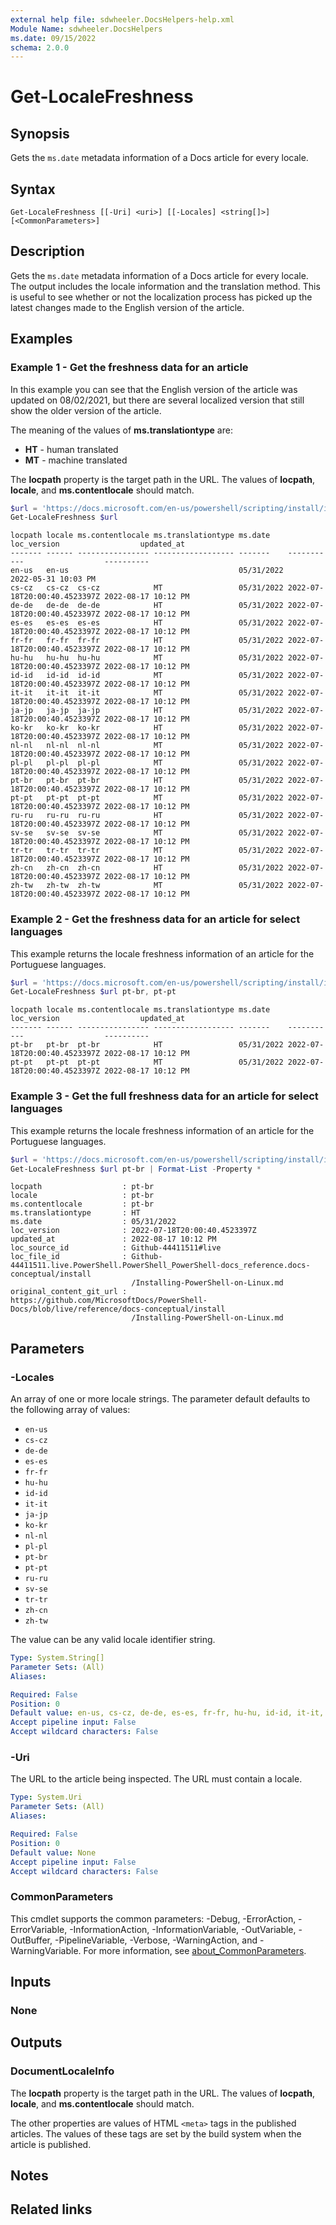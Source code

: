 ```yaml
---
external help file: sdwheeler.DocsHelpers-help.xml
Module Name: sdwheeler.DocsHelpers
ms.date: 09/15/2022
schema: 2.0.0
---
```


# Get-LocaleFreshness

## Synopsis
Gets the `ms.date` metadata information of a Docs article for every locale.

## Syntax

```
Get-LocaleFreshness [[-Uri] <uri>] [[-Locales] <string[]>] [<CommonParameters>]
```

## Description

Gets the `ms.date` metadata information of a Docs article for every locale. The output includes the
locale information and the translation method. This is useful to see whether or not the localization
process has picked up the latest changes made to the English version of the article.

## Examples

### Example 1 - Get the freshness data for an article

In this example you can see that the English version of the article was updated on 08/02/2021, but
there are several localized version that still show the older version of the article.

The meaning of the values of **ms.translationtype** are:

- **HT** - human translated
- **MT** - machine translated

The **locpath** property is the target path in the URL. The values of **locpath**, **locale**, and
**ms.contentlocale** should match.

```powershell
$url = 'https://docs.microsoft.com/en-us/powershell/scripting/install/installing-powershell-on-linux'
Get-LocaleFreshness $url
```

```Output
locpath locale ms.contentlocale ms.translationtype ms.date    loc_version                  updated_at
------- ------ ---------------- ------------------ -------    -----------                  ----------
en-us   en-us                                      05/31/2022                              2022-05-31 10:03 PM
cs-cz   cs-cz  cs-cz            MT                 05/31/2022 2022-07-18T20:00:40.4523397Z 2022-08-17 10:12 PM
de-de   de-de  de-de            HT                 05/31/2022 2022-07-18T20:00:40.4523397Z 2022-08-17 10:12 PM
es-es   es-es  es-es            HT                 05/31/2022 2022-07-18T20:00:40.4523397Z 2022-08-17 10:12 PM
fr-fr   fr-fr  fr-fr            HT                 05/31/2022 2022-07-18T20:00:40.4523397Z 2022-08-17 10:12 PM
hu-hu   hu-hu  hu-hu            MT                 05/31/2022 2022-07-18T20:00:40.4523397Z 2022-08-17 10:12 PM
id-id   id-id  id-id            MT                 05/31/2022 2022-07-18T20:00:40.4523397Z 2022-08-17 10:12 PM
it-it   it-it  it-it            MT                 05/31/2022 2022-07-18T20:00:40.4523397Z 2022-08-17 10:12 PM
ja-jp   ja-jp  ja-jp            HT                 05/31/2022 2022-07-18T20:00:40.4523397Z 2022-08-17 10:12 PM
ko-kr   ko-kr  ko-kr            HT                 05/31/2022 2022-07-18T20:00:40.4523397Z 2022-08-17 10:12 PM
nl-nl   nl-nl  nl-nl            MT                 05/31/2022 2022-07-18T20:00:40.4523397Z 2022-08-17 10:12 PM
pl-pl   pl-pl  pl-pl            MT                 05/31/2022 2022-07-18T20:00:40.4523397Z 2022-08-17 10:12 PM
pt-br   pt-br  pt-br            HT                 05/31/2022 2022-07-18T20:00:40.4523397Z 2022-08-17 10:12 PM
pt-pt   pt-pt  pt-pt            MT                 05/31/2022 2022-07-18T20:00:40.4523397Z 2022-08-17 10:12 PM
ru-ru   ru-ru  ru-ru            HT                 05/31/2022 2022-07-18T20:00:40.4523397Z 2022-08-17 10:12 PM
sv-se   sv-se  sv-se            MT                 05/31/2022 2022-07-18T20:00:40.4523397Z 2022-08-17 10:12 PM
tr-tr   tr-tr  tr-tr            MT                 05/31/2022 2022-07-18T20:00:40.4523397Z 2022-08-17 10:12 PM
zh-cn   zh-cn  zh-cn            HT                 05/31/2022 2022-07-18T20:00:40.4523397Z 2022-08-17 10:12 PM
zh-tw   zh-tw  zh-tw            MT                 05/31/2022 2022-07-18T20:00:40.4523397Z 2022-08-17 10:12 PM
```

### Example 2 - Get the freshness data for an article for select languages

This example returns the locale freshness information of an article for the Portuguese languages.

```powershell
$url = 'https://docs.microsoft.com/en-us/powershell/scripting/install/installing-powershell-on-linux'
Get-LocaleFreshness $url pt-br, pt-pt
```

```Output
locpath locale ms.contentlocale ms.translationtype ms.date    loc_version                  updated_at
------- ------ ---------------- ------------------ -------    -----------                  ----------
pt-br   pt-br  pt-br            HT                 05/31/2022 2022-07-18T20:00:40.4523397Z 2022-08-17 10:12 PM
pt-pt   pt-pt  pt-pt            MT                 05/31/2022 2022-07-18T20:00:40.4523397Z 2022-08-17 10:12 PM
```

### Example 3 - Get the full freshness data for an article for select languages

This example returns the locale freshness information of an article for the Portuguese languages.

```powershell
$url = 'https://docs.microsoft.com/en-us/powershell/scripting/install/installing-powershell-on-linux'
Get-LocaleFreshness $url pt-br | Format-List -Property *
```

```Output
locpath                  : pt-br
locale                   : pt-br
ms.contentlocale         : pt-br
ms.translationtype       : HT
ms.date                  : 05/31/2022
loc_version              : 2022-07-18T20:00:40.4523397Z
updated_at               : 2022-08-17 10:12 PM
loc_source_id            : Github-44411511#live
loc_file_id              : Github-44411511.live.PowerShell.PowerShell_PowerShell-docs_reference.docs-conceptual/install
                           /Installing-PowerShell-on-Linux.md
original_content_git_url : https://github.com/MicrosoftDocs/PowerShell-Docs/blob/live/reference/docs-conceptual/install
                           /Installing-PowerShell-on-Linux.md
```

## Parameters

### -Locales

An array of one or more locale strings. The parameter default defaults to the following array of
values:

- `en-us`
- `cs-cz`
- `de-de`
- `es-es`
- `fr-fr`
- `hu-hu`
- `id-id`
- `it-it`
- `ja-jp`
- `ko-kr`
- `nl-nl`
- `pl-pl`
- `pt-br`
- `pt-pt`
- `ru-ru`
- `sv-se`
- `tr-tr`
- `zh-cn`
- `zh-tw`

The value can be any valid locale identifier string.

```yaml
Type: System.String[]
Parameter Sets: (All)
Aliases:

Required: False
Position: 0
Default value: en-us, cs-cz, de-de, es-es, fr-fr, hu-hu, id-id, it-it, ja-jp, ko-kr, nl-nl, pl-pl, pt-br, pt-pt, ru-ru, sv-se, tr-tr, zh-cn, zh-tw
Accept pipeline input: False
Accept wildcard characters: False
```

### -Uri

The URL to the article being inspected. The URL must contain a locale.

```yaml
Type: System.Uri
Parameter Sets: (All)
Aliases:

Required: False
Position: 0
Default value: None
Accept pipeline input: False
Accept wildcard characters: False
```

### CommonParameters

This cmdlet supports the common parameters: -Debug, -ErrorAction, -ErrorVariable,
-InformationAction, -InformationVariable, -OutVariable, -OutBuffer, -PipelineVariable, -Verbose,
-WarningAction, and -WarningVariable. For more information, see
[about_CommonParameters](http://go.microsoft.com/fwlink/?LinkID=113216).

## Inputs

### None

## Outputs

### DocumentLocaleInfo

The **locpath** property is the target path in the URL. The values of **locpath**, **locale**, and
**ms.contentlocale** should match.

The other properties are values of HTML `<meta>` tags in the published articles. The values of these
tags are set by the build system when the article is published.

## Notes

## Related links
